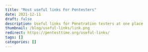 ```yaml
---
title: "Most useful links For Pentesters"
date: 2021-12-11
draft: false
description: Useful links for Penetration testers at one place
thumbnail: /blog/useful-links/link.png
redirect: https://pentesttime.org/useful-links/
tags: []
categories: []
---
```



